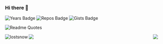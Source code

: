 ### Hi there 👋

![Years Badge](https://badges.pufler.dev/years/lostsnow)
![Repos Badge](https://badges.pufler.dev/repos/lostsnow)
![Gists Badge](https://badges.pufler.dev/gists/lostsnow)

![Readme Quotes](https://quotes-github-readme.vercel.app/api?type=horizontal)

<img src="https://github-profile-trophy.vercel.app/?username=lostsnow&theme=nord&column=6&rank=SSS,SS,S,AAA,AA,A,B,C" />

<img align="left" src="https://github-readme-stats.vercel.app/api?username=lostsnow&show_icons=true&count_private=true&theme=prussian" alt="lostsnow" />
<img align="right" src="https://github-readme-stats.vercel.app/api/top-langs/?username=lostsnow&count_private=true&layout=compact&theme=prussian" />

<!--
**lostsnow/lostsnow** is a ✨ _special_ ✨ repository because its `README.md` (this file) appears on your GitHub profile.

Here are some ideas to get you started:

- 🔭 I’m currently working on ...
- 🌱 I’m currently learning ...
- 👯 I’m looking to collaborate on ...
- 🤔 I’m looking for help with ...
- 💬 Ask me about ...
- 📫 How to reach me: ...
- 😄 Pronouns: ...
- ⚡ Fun fact: ...
-->
